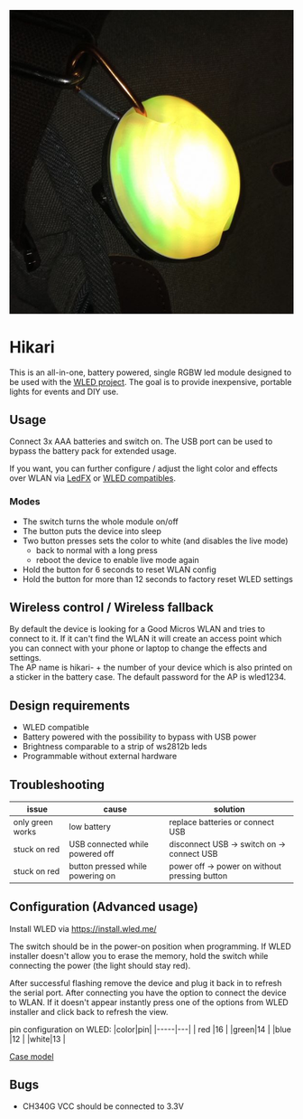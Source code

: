 ![badge](output/hikari.jpg)

# Hikari
This is an all-in-one, battery powered, single RGBW led module designed to be used with the [WLED project](https://wled.me).
The goal is to provide inexpensive, portable lights for events and DIY use.

## Usage
Connect 3x AAA batteries and switch on. The USB port can be used to bypass the battery pack for extended usage.

If you want, you can further configure / adjust the light color and effects over WLAN via [LedFX](https://www.ledfx.app/) or [WLED compatibles](https://github.com/Aircoookie/WLED#-supported-light-control-interfaces).

### Modes  
* The switch turns the whole module on/off
* The button puts the device into sleep
* Two button presses sets the color to white (and disables the live mode)
    * back to normal with a long press
    * reboot the device to enable live mode again
* Hold the button for 6 seconds to reset WLAN config
* Hold the button for more than 12 seconds to factory reset WLED settings

## Wireless control / Wireless fallback
By default the device is looking for a Good Micros WLAN and tries to connect to it. 
If it can't find the WLAN it will create an access point which you can connect with your phone or laptop to change the effects and settings.  
The AP name is hikari- + the number of your device which is also printed on a sticker in the battery case. The default password for the AP is wled1234.

## Design requirements

* WLED compatible
* Battery powered with the possibility to bypass with USB power
* Brightness comparable to a strip of ws2812b leds
* Programmable without external hardware


## Troubleshooting
|issue|cause|solution|
|-----|-----|--------|
|only green works| low battery| replace batteries or connect USB|
|stuck on red| USB connected while powered off| disconnect USB -> switch on -> connect USB|
|stuck on red| button pressed while powering on| power off -> power on without pressing button|

## Configuration (Advanced usage)
Install WLED via https://install.wled.me/  

The switch should be in the power-on position when programming.
If WLED installer doesn't allow you to erase the memory, hold the switch while connecting the power (the light should stay red).  

After successful flashing remove the device and plug it back in to refresh the serial port. After connecting you have the option to connect the device to WLAN. If it doesn't appear instantly press one of the options from WLED installer and click back to refresh the view.

pin configuration on WLED:
|color|pin|
|-----|---|
| red |16 |
|green|14 |
|blue |12 |
|white|13 |

[Case model](https://cad.onshape.com/documents/9da918a63413a7b839d4e473/w/a43791fa43f813add74c9832/e/dfbc73c4b037cd1ff73a47b7)

## Bugs
* CH340G VCC should be connected to 3.3V
